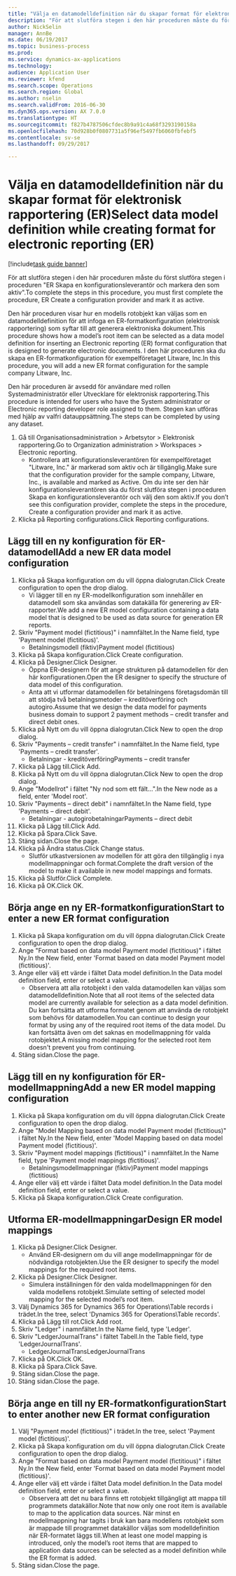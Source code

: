 ```yaml
--- 
title: "Välja en datamodelldefinition när du skapar format för elektronisk rapportering (ER)"
description: "För att slutföra stegen i den här proceduren måste du först slutföra stegen i proceduren \"ER Skapa en konfigurationsleverantör och markera den som aktiv\"."
author: NickSelin
manager: AnnBe
ms.date: 06/19/2017
ms.topic: business-process
ms.prod: 
ms.service: dynamics-ax-applications
ms.technology: 
audience: Application User
ms.reviewer: kfend
ms.search.scope: Operations
ms.search.region: Global
ms.author: nselin
ms.search.validFrom: 2016-06-30
ms.dyn365.ops.version: AX 7.0.0
ms.translationtype: HT
ms.sourcegitcommit: f827b4787506cfdec8b9a91c4a68f3293190158a
ms.openlocfilehash: 70d928b0f0807731a5f96ef5497fb6060fbfebf5
ms.contentlocale: sv-se
ms.lasthandoff: 09/29/2017

---
```

# <a name="select-data-model-definition-while-creating-format-for-electronic-reporting-er"></a><span data-ttu-id="4a939-103">Välja en datamodelldefinition när du skapar format för elektronisk rapportering (ER)</span><span class="sxs-lookup"><span data-stu-id="4a939-103">Select data model definition while creating format for electronic reporting (ER)</span></span>

[!include[task guide banner](../../includes/task-guide-banner.md)]

<span data-ttu-id="4a939-104">För att slutföra stegen i den här proceduren måste du först slutföra stegen i proceduren "ER Skapa en konfigurationsleverantör och markera den som aktiv".</span><span class="sxs-lookup"><span data-stu-id="4a939-104">To complete the steps in this procedure, you must first complete the procedure, ER Create a configuration provider and mark it as active.</span></span> 

<span data-ttu-id="4a939-105">Den här proceduren visar hur en modells rotobjekt kan väljas som en datamodelldefinition för att infoga en ER-formatkonfiguration (elektronisk rapportering) som syftar till att generera elektroniska dokument.</span><span class="sxs-lookup"><span data-stu-id="4a939-105">This procedure shows how a model’s root item can be selected as a data model definition for inserting an Electronic reporting (ER) format configuration that is designed to generate electronic documents.</span></span> <span data-ttu-id="4a939-106">I den här proceduren ska du skapa en ER-formatkonfiguration för exempelföretaget Litware, Inc.</span><span class="sxs-lookup"><span data-stu-id="4a939-106">In this procedure, you will add a new ER format configuration for the sample company Litware, Inc.</span></span> 

<span data-ttu-id="4a939-107">Den här proceduren är avsedd för användare med rollen Systemadministratör eller Utvecklare för elektronisk rapportering.</span><span class="sxs-lookup"><span data-stu-id="4a939-107">This procedure is intended for users who have the System administrator or Electronic reporting developer role assigned to them.</span></span> <span data-ttu-id="4a939-108">Stegen kan utföras med hjälp av valfri datauppsättning.</span><span class="sxs-lookup"><span data-stu-id="4a939-108">The steps can be completed by using any dataset.</span></span>

1. <span data-ttu-id="4a939-109">Gå till Organisationsadministration > Arbetsytor > Elektronisk rapportering.</span><span class="sxs-lookup"><span data-stu-id="4a939-109">Go to Organization administration > Workspaces > Electronic reporting.</span></span>
    * <span data-ttu-id="4a939-110">Kontrollera att konfigurationsleverantören för exempelföretaget "Litware, Inc." är markerad som aktiv och är tillgänglig.</span><span class="sxs-lookup"><span data-stu-id="4a939-110">Make sure that the configuration provider for the sample company, Litware, Inc., is available and marked as Active.</span></span> <span data-ttu-id="4a939-111">Om du inte ser den här konfigurationsleverantören ska du först slutföra stegen i proceduren Skapa en konfigurationsleverantör och välj den som aktiv.</span><span class="sxs-lookup"><span data-stu-id="4a939-111">If you don’t see this configuration provider, complete the steps in the procedure, Create a configuration provider and mark it as active.</span></span>  
2. <span data-ttu-id="4a939-112">Klicka på Reporting configurations.</span><span class="sxs-lookup"><span data-stu-id="4a939-112">Click Reporting configurations.</span></span>

## <a name="add-a-new-er-data-model-configuration"></a><span data-ttu-id="4a939-113">Lägg till en ny konfiguration för ER-datamodell</span><span class="sxs-lookup"><span data-stu-id="4a939-113">Add a new ER data model configuration</span></span>
1. <span data-ttu-id="4a939-114">Klicka på Skapa konfiguration om du vill öppna dialogrutan.</span><span class="sxs-lookup"><span data-stu-id="4a939-114">Click Create configuration to open the drop dialog.</span></span>
    * <span data-ttu-id="4a939-115">Vi lägger till en ny ER-modellkonfiguration som innehåller en datamodell som ska användas som datakälla för generering av ER-rapporter.</span><span class="sxs-lookup"><span data-stu-id="4a939-115">We add a new ER model configuration containing a data model that is designed to be used as data source for generation ER reports.</span></span>  
2. <span data-ttu-id="4a939-116">Skriv "Payment model (fictitious)" i namnfältet.</span><span class="sxs-lookup"><span data-stu-id="4a939-116">In the Name field, type 'Payment model (fictitious)'.</span></span>
    * <span data-ttu-id="4a939-117">Betalningsmodell (fiktiv)</span><span class="sxs-lookup"><span data-stu-id="4a939-117">Payment model (fictitious)</span></span>  
3. <span data-ttu-id="4a939-118">Klicka på Skapa konfiguration.</span><span class="sxs-lookup"><span data-stu-id="4a939-118">Click Create configuration.</span></span>
4. <span data-ttu-id="4a939-119">Klicka på Designer.</span><span class="sxs-lookup"><span data-stu-id="4a939-119">Click Designer.</span></span>
    * <span data-ttu-id="4a939-120">Öppna ER-designern för att ange strukturen på datamodellen för den här konfigurationen.</span><span class="sxs-lookup"><span data-stu-id="4a939-120">Open the ER designer to specify the structure of data model of this configuration.</span></span>  
    * <span data-ttu-id="4a939-121">Anta att vi utformar datamodellen för betalningens företagsdomän till att stödja två betalningsmetoder – kreditöverföring och autogiro.</span><span class="sxs-lookup"><span data-stu-id="4a939-121">Assume that we design the data model for payments business domain to support 2 payment methods – credit transfer and direct debit ones.</span></span>  
5. <span data-ttu-id="4a939-122">Klicka på Nytt om du vill öppna dialogrutan.</span><span class="sxs-lookup"><span data-stu-id="4a939-122">Click New to open the drop dialog.</span></span>
6. <span data-ttu-id="4a939-123">Skriv "Payments – credit transfer" i namnfältet.</span><span class="sxs-lookup"><span data-stu-id="4a939-123">In the Name field, type 'Payments – credit transfer'.</span></span>
    * <span data-ttu-id="4a939-124">Betalningar - kreditöverföring</span><span class="sxs-lookup"><span data-stu-id="4a939-124">Payments – credit transfer</span></span>  
7. <span data-ttu-id="4a939-125">Klicka på Lägg till.</span><span class="sxs-lookup"><span data-stu-id="4a939-125">Click Add.</span></span>
8. <span data-ttu-id="4a939-126">Klicka på Nytt om du vill öppna dialogrutan.</span><span class="sxs-lookup"><span data-stu-id="4a939-126">Click New to open the drop dialog.</span></span>
9. <span data-ttu-id="4a939-127">Ange "Modellrot" i fältet "Ny nod som ett fält...".</span><span class="sxs-lookup"><span data-stu-id="4a939-127">In the New node as a field, enter 'Model root'.</span></span>
10. <span data-ttu-id="4a939-128">Skriv "Payments – direct debit" i namnfältet.</span><span class="sxs-lookup"><span data-stu-id="4a939-128">In the Name field, type 'Payments – direct debit'.</span></span>
    * <span data-ttu-id="4a939-129">Betalningar - autogirobetalningar</span><span class="sxs-lookup"><span data-stu-id="4a939-129">Payments – direct debit</span></span>  
11. <span data-ttu-id="4a939-130">Klicka på Lägg till.</span><span class="sxs-lookup"><span data-stu-id="4a939-130">Click Add.</span></span>
12. <span data-ttu-id="4a939-131">Klicka på Spara.</span><span class="sxs-lookup"><span data-stu-id="4a939-131">Click Save.</span></span>
13. <span data-ttu-id="4a939-132">Stäng sidan.</span><span class="sxs-lookup"><span data-stu-id="4a939-132">Close the page.</span></span>
14. <span data-ttu-id="4a939-133">Klicka på Ändra status.</span><span class="sxs-lookup"><span data-stu-id="4a939-133">Click Change status.</span></span>
    * <span data-ttu-id="4a939-134">Slutför utkastversionen av modellen för att göra den tillgänglig i nya modellmappningar och format.</span><span class="sxs-lookup"><span data-stu-id="4a939-134">Complete the draft version of the model to make it available in new model mappings and formats.</span></span>  
15. <span data-ttu-id="4a939-135">Klicka på Slutför.</span><span class="sxs-lookup"><span data-stu-id="4a939-135">Click Complete.</span></span>
16. <span data-ttu-id="4a939-136">Klicka på OK.</span><span class="sxs-lookup"><span data-stu-id="4a939-136">Click OK.</span></span>

## <a name="start-to-enter-a-new-er-format-configuration"></a><span data-ttu-id="4a939-137">Börja ange en ny ER-formatkonfiguration</span><span class="sxs-lookup"><span data-stu-id="4a939-137">Start to enter a new ER format configuration</span></span>
1. <span data-ttu-id="4a939-138">Klicka på Skapa konfiguration om du vill öppna dialogrutan.</span><span class="sxs-lookup"><span data-stu-id="4a939-138">Click Create configuration to open the drop dialog.</span></span>
2. <span data-ttu-id="4a939-139">Ange "Format based on data model Payment model (fictitious)" i fältet Ny.</span><span class="sxs-lookup"><span data-stu-id="4a939-139">In the New field, enter 'Format based on data model Payment model (fictitious)'.</span></span>
3. <span data-ttu-id="4a939-140">Ange eller välj ett värde i fältet Data model definition.</span><span class="sxs-lookup"><span data-stu-id="4a939-140">In the Data model definition field, enter or select a value.</span></span>
    * <span data-ttu-id="4a939-141">Observera att alla rotobjekt i den valda datamodellen kan väljas som datamodelldefinition.</span><span class="sxs-lookup"><span data-stu-id="4a939-141">Note that all root items of the selected data model are currently available for selection as a data model definition.</span></span> <span data-ttu-id="4a939-142">Du kan fortsätta att utforma formatet genom att använda de rotobjekt som behövs för datamodellen.</span><span class="sxs-lookup"><span data-stu-id="4a939-142">You can continue to design your format by using any of the required root items of the data model.</span></span> <span data-ttu-id="4a939-143">Du kan fortsätta även om det saknas en modellmappning för valda rotobjektet.</span><span class="sxs-lookup"><span data-stu-id="4a939-143">A missing model mapping for the selected root item doesn't prevent you from continuing.</span></span>  
4. <span data-ttu-id="4a939-144">Stäng sidan.</span><span class="sxs-lookup"><span data-stu-id="4a939-144">Close the page.</span></span>

## <a name="add-a-new-er-model-mapping-configuration"></a><span data-ttu-id="4a939-145">Lägg till en ny konfiguration för ER-modellmappning</span><span class="sxs-lookup"><span data-stu-id="4a939-145">Add a new ER model mapping configuration</span></span>
1. <span data-ttu-id="4a939-146">Klicka på Skapa konfiguration om du vill öppna dialogrutan.</span><span class="sxs-lookup"><span data-stu-id="4a939-146">Click Create configuration to open the drop dialog.</span></span>
2. <span data-ttu-id="4a939-147">Ange "Model Mapping based on data model Payment model (fictitious)" i fältet Ny.</span><span class="sxs-lookup"><span data-stu-id="4a939-147">In the New field, enter 'Model Mapping based on data model Payment model (fictitious)'.</span></span>
3. <span data-ttu-id="4a939-148">Skriv "Payment model mappings (fictitious)" i namnfältet.</span><span class="sxs-lookup"><span data-stu-id="4a939-148">In the Name field, type 'Payment model mappings (fictitious)'.</span></span>
    * <span data-ttu-id="4a939-149">Betalningsmodellmappningar (fiktiv)</span><span class="sxs-lookup"><span data-stu-id="4a939-149">Payment model mappings (fictitious)</span></span>  
4. <span data-ttu-id="4a939-150">Ange eller välj ett värde i fältet Data model definition.</span><span class="sxs-lookup"><span data-stu-id="4a939-150">In the Data model definition field, enter or select a value.</span></span>
5. <span data-ttu-id="4a939-151">Klicka på Skapa konfiguration.</span><span class="sxs-lookup"><span data-stu-id="4a939-151">Click Create configuration.</span></span>

## <a name="design-er-model-mappings"></a><span data-ttu-id="4a939-152">Utforma ER-modellmappningar</span><span class="sxs-lookup"><span data-stu-id="4a939-152">Design ER model mappings</span></span>
1. <span data-ttu-id="4a939-153">Klicka på Designer.</span><span class="sxs-lookup"><span data-stu-id="4a939-153">Click Designer.</span></span>
    * <span data-ttu-id="4a939-154">Använd ER-designern om du vill ange modellmappningar för de nödvändiga rotobjekten.</span><span class="sxs-lookup"><span data-stu-id="4a939-154">Use the ER designer to specify the model mappings for the required root items.</span></span>  
2. <span data-ttu-id="4a939-155">Klicka på Designer.</span><span class="sxs-lookup"><span data-stu-id="4a939-155">Click Designer.</span></span>
    * <span data-ttu-id="4a939-156">Simulera inställningen för den valda modellmappningen för den valda modellens rotobjekt.</span><span class="sxs-lookup"><span data-stu-id="4a939-156">Simulate setting of selected model mapping for the selected model’s root item.</span></span>  
3. <span data-ttu-id="4a939-157">Välj Dynamics 365 for Dynamics 365 for Operations\Table records i trädet.</span><span class="sxs-lookup"><span data-stu-id="4a939-157">In the tree, select 'Dynamics 365 for Operations\Table records'.</span></span>
4. <span data-ttu-id="4a939-158">Klicka på Lägg till rot.</span><span class="sxs-lookup"><span data-stu-id="4a939-158">Click Add root.</span></span>
5. <span data-ttu-id="4a939-159">Skriv "Ledger" i namnfältet.</span><span class="sxs-lookup"><span data-stu-id="4a939-159">In the Name field, type 'Ledger'.</span></span>
6. <span data-ttu-id="4a939-160">Skriv "LedgerJournalTrans" i fältet Tabell.</span><span class="sxs-lookup"><span data-stu-id="4a939-160">In the Table field, type 'LedgerJournalTrans'.</span></span>
    * <span data-ttu-id="4a939-161">LedgerJournalTrans</span><span class="sxs-lookup"><span data-stu-id="4a939-161">LedgerJournalTrans</span></span>  
7. <span data-ttu-id="4a939-162">Klicka på OK.</span><span class="sxs-lookup"><span data-stu-id="4a939-162">Click OK.</span></span>
8. <span data-ttu-id="4a939-163">Klicka på Spara.</span><span class="sxs-lookup"><span data-stu-id="4a939-163">Click Save.</span></span>
9. <span data-ttu-id="4a939-164">Stäng sidan.</span><span class="sxs-lookup"><span data-stu-id="4a939-164">Close the page.</span></span>
10. <span data-ttu-id="4a939-165">Stäng sidan.</span><span class="sxs-lookup"><span data-stu-id="4a939-165">Close the page.</span></span>

## <a name="start-to-enter-another-new-er-format-configuration"></a><span data-ttu-id="4a939-166">Börja ange en till ny ER-formatkonfiguration</span><span class="sxs-lookup"><span data-stu-id="4a939-166">Start to enter another new ER format configuration</span></span>
1. <span data-ttu-id="4a939-167">Välj "Payment model (fictitious)" i trädet.</span><span class="sxs-lookup"><span data-stu-id="4a939-167">In the tree, select 'Payment model (fictitious)'.</span></span>
2. <span data-ttu-id="4a939-168">Klicka på Skapa konfiguration om du vill öppna dialogrutan.</span><span class="sxs-lookup"><span data-stu-id="4a939-168">Click Create configuration to open the drop dialog.</span></span>
3. <span data-ttu-id="4a939-169">Ange "Format based on data model Payment model (fictitious)" i fältet Ny.</span><span class="sxs-lookup"><span data-stu-id="4a939-169">In the New field, enter 'Format based on data model Payment model (fictitious)'.</span></span>
4. <span data-ttu-id="4a939-170">Ange eller välj ett värde i fältet Data model definition.</span><span class="sxs-lookup"><span data-stu-id="4a939-170">In the Data model definition field, enter or select a value.</span></span>
    * <span data-ttu-id="4a939-171">Observera att det nu bara finns ett rotobjekt tillgängligt att mappa till programmets datakällor.</span><span class="sxs-lookup"><span data-stu-id="4a939-171">Note that now only one root item is available to map to the application data sources.</span></span> <span data-ttu-id="4a939-172">När minst en modellmappning har tagits i bruk kan bara modellens rotobjekt som är mappade till programmet datakällor väljas som modelldefinition när ER-formatet läggs till.</span><span class="sxs-lookup"><span data-stu-id="4a939-172">When at least one model mapping is introduced, only the model’s root items that are mapped to application data sources can be selected as a model definition while the ER format is added.</span></span>   
5. <span data-ttu-id="4a939-173">Stäng sidan.</span><span class="sxs-lookup"><span data-stu-id="4a939-173">Close the page.</span></span>


